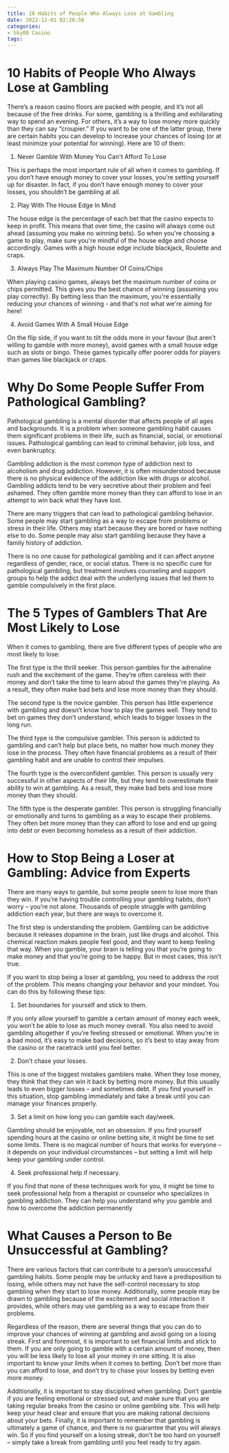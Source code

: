 ```yaml
---
title: 10 Habits of People Who Always Lose at Gambling 
date: 2022-12-01 02:28:50
categories:
- Sky88 Casino
tags:
---
```



#  10 Habits of People Who Always Lose at Gambling 

There’s a reason casino floors are packed with people, and it’s not all because of the free drinks. For some, gambling is a thrilling and exhilarating way to spend an evening. For others, it’s a way to lose money more quickly than they can say “croupier.” If you want to be one of the latter group, there are certain habits you can develop to increase your chances of losing (or at least minimize your potential for winning). Here are 10 of them:

1. Never Gamble With Money You Can't Afford To Lose

This is perhaps the most important rule of all when it comes to gambling. If you don’t have enough money to cover your losses, you’re setting yourself up for disaster. In fact, if you don’t have enough money to cover your losses, you shouldn’t be gambling at all.

2. Play With The House Edge In Mind

The house edge is the percentage of each bet that the casino expects to keep in profit. This means that over time, the casino will always come out ahead (assuming you make no winning bets). So when you're choosing a game to play, make sure you're mindful of the house edge and choose accordingly. Games with a high house edge include blackjack, Roulette and craps.

3. Always Play The Maximum Number Of Coins/Chips

When playing casino games, always bet the maximum number of coins or chips permitted. This gives you the best chance of winning (assuming you play correctly). By betting less than the maximum, you're essentially reducing your chances of winning - and that's not what we're aiming for here!

4. Avoid Games With A Small House Edge

On the flip side, if you want to tilt the odds more in your favour (but aren't willing to gamble with more money), avoid games with a small house edge such as slots or bingo. These games typically offer poorer odds for players than games like blackjack or craps.

#  Why Do Some People Suffer From Pathological Gambling? 
Pathological gambling is a mental disorder that affects people of all ages and backgrounds. It is a problem when someone gambling habit causes them significant problems in their life, such as financial, social, or emotional issues. Pathological gambling can lead to criminal behavior, job loss, and even bankruptcy. 

Gambling addiction is the most common type of addiction next to alcoholism and drug addiction. However, it is often misunderstood because there is no physical evidence of the addiction like with drugs or alcohol. Gambling addicts tend to be very secretive about their problem and feel ashamed. They often gamble more money than they can afford to lose in an attempt to win back what they have lost. 

There are many triggers that can lead to pathological gambling behavior. Some people may start gambling as a way to escape from problems or stress in their life. Others may start because they are bored or have nothing else to do. Some people may also start gambling because they have a family history of addiction. 

There is no one cause for pathological gambling and it can affect anyone regardless of gender, race, or social status. There is no specific cure for pathological gambling, but treatment involves counseling and support groups to help the addict deal with the underlying issues that led them to gamble compulsively in the first place.

#  The 5 Types of Gamblers That Are Most Likely to Lose 

When it comes to gambling, there are five different types of people who are most likely to lose: 

The first type is the thrill seeker. This person gambles for the adrenaline rush and the excitement of the game. They’re often careless with their money and don’t take the time to learn about the games they’re playing. As a result, they often make bad bets and lose more money than they should. 

The second type is the novice gambler. This person has little experience with gambling and doesn’t know how to play the games well. They tend to bet on games they don’t understand, which leads to bigger losses in the long run. 

The third type is the compulsive gambler. This person is addicted to gambling and can’t help but place bets, no matter how much money they lose in the process. They often have financial problems as a result of their gambling habit and are unable to control their impulses. 

The fourth type is the overconfident gambler. This person is usually very successful in other aspects of their life, but they tend to overestimate their ability to win at gambling. As a result, they make bad bets and lose more money than they should. 

The fifth type is the desperate gambler. This person is struggling financially or emotionally and turns to gambling as a way to escape their problems. They often bet more money than they can afford to lose and end up going into debt or even becoming homeless as a result of their addiction.

#  How to Stop Being a Loser at Gambling: Advice from Experts 

There are many ways to gamble, but some people seem to lose more than they win. If you’re having trouble controlling your gambling habits, don’t worry – you’re not alone. Thousands of people struggle with gambling addiction each year, but there are ways to overcome it.

The first step is understanding the problem. Gambling can be addictive because it releases dopamine in the brain, just like drugs and alcohol. This chemical reaction makes people feel good, and they want to keep feeling that way. When you gamble, your brain is telling you that you’re going to make money and that you’re going to be happy. But in most cases, this isn’t true.

If you want to stop being a loser at gambling, you need to address the root of the problem. This means changing your behavior and your mindset. You can do this by following these tips:

1) Set boundaries for yourself and stick to them.

If you only allow yourself to gamble a certain amount of money each week, you won’t be able to lose as much money overall. You also need to avoid gambling altogether if you’re feeling stressed or emotional. When you’re in a bad mood, it’s easy to make bad decisions, so it’s best to stay away from the casino or the racetrack until you feel better.

2) Don’t chase your losses.

This is one of the biggest mistakes gamblers make. When they lose money, they think that they can win it back by betting more money. But this usually leads to even bigger losses – and sometimes debt. If you find yourself in this situation, stop gambling immediately and take a break until you can manage your finances properly.

3) Set a limit on how long you can gamble each day/week.

Gambling should be enjoyable, not an obsession. If you find yourself spending hours at the casino or online betting site, it might be time to set some limits. There is no magical number of hours that works for everyone – it depends on your individual circumstances – but setting a limit will help keep your gambling under control.

4) Seek professional help if necessary.

If you find that none of these techniques work for you, it might be time to seek professional help from a therapist or counselor who specializes in gambling addiction. They can help you understand why you gamble and how to overcome the addiction permanently

#  What Causes a Person to Be Unsuccessful at Gambling?

There are various factors that can contribute to a person’s unsuccessful gambling habits. Some people may be unlucky and have a predisposition to losing, while others may not have the self-control necessary to stop gambling when they start to lose money. Additionally, some people may be drawn to gambling because of the excitement and social interaction it provides, while others may use gambling as a way to escape from their problems.

Regardless of the reason, there are several things that you can do to improve your chances of winning at gambling and avoid going on a losing streak. First and foremost, it is important to set financial limits and stick to them. If you are only going to gamble with a certain amount of money, then you will be less likely to lose all your money in one sitting. It is also important to know your limits when it comes to betting. Don’t bet more than you can afford to lose, and don’t try to chase your losses by betting even more money.

Additionally, it is important to stay disciplined when gambling. Don’t gamble if you are feeling emotional or stressed out, and make sure that you are taking regular breaks from the casino or online gambling site. This will help keep your head clear and ensure that you are making rational decisions about your bets. Finally, it is important to remember that gambling is ultimately a game of chance, and there is no guarantee that you will always win. So if you find yourself on a losing streak, don’t be too hard on yourself – simply take a break from gambling until you feel ready to try again.